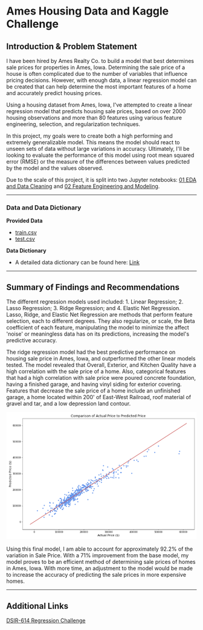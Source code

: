 # Ames Housing Data and Kaggle Challenge


## Introduction & Problem Statement

I have been hired by Ames Realty Co. to build a model that best determines sale prices for properties in Ames, Iowa. Determining the sale price of a house is often complicated due to the number of variables that influence pricing decisions. However, with enough data, a linear regression model can be created that can help determine the most important features of a home and accurately predict housing prices.

Using a housing dataset from Ames, Iowa, I've attempted to create a linear regression model that predicts housing sale prices, based on over 2000 housing observations and more than 80 features using various feature engineering, selection, and regularization techniques.

In this project, my goals were to create both a high performing and extremely generalizable model. This means the model should react to unseen sets of data without large variations in accuracy. Ultimately, I'll be looking to evaluate the performance of this model using root mean squared error (RMSE) or the measure of the differences between values predicted by the model and the values observed.

Due to the scale of this project, it is split into two Jupyter notebooks: [01 EDA and Data Cleaning](https://github.com/ksylvia16/Ames-Housing-Price-Predictions/blob/e6164434e725126b8d6a253eaaea5167bbe5436e/code/01_EDA_and_Cleaning.ipynb) and [02 Feature Engineering and Modeling](https://github.com/ksylvia16/Ames-Housing-Price-Predictions/blob/e6164434e725126b8d6a253eaaea5167bbe5436e/code/02_Feature_Engineering_%26_Modeling.ipynb).

---

### Data and Data Dictionary

**Provided Data**

* [train.csv](https://github.com/ksylvia16/Ames-Housing-Price-Predictions/blob/78e7082fcafece5d157157f0fa0773b0225cc30b/datasets/given/test.csv)
* [test.csv](https://github.com/ksylvia16/Ames-Housing-Price-Predictions/blob/78e7082fcafece5d157157f0fa0773b0225cc30b/datasets/given/train.csv)

**Data Dictionary**

* A detailed data dictionary can be found here: [Link](http://jse.amstat.org/v19n3/decock/DataDocumentation.txt/)

---

## Summary of Findings and Recommendations

The different regression models used included: 1. Linear Regression; 2. Lasso Regression; 3. Ridge Regression; and 4. Elastic Net Regression.  Lasso, Ridge, and Elastic Net Regression are methods that perform feature selection, each to different degrees.  They also regularize, or scale, the Beta coefficient of each feature, manipulating the model to minimize the affect 'noise' or meaningless data has on its predictions, increasing the model's predictive accuracy.

The ridge regression model had the best predictive performance on housing sale price in Ames, Iowa, and outperformed the other linear models tested. The model revealed that Overall, Exterior, and Kitchen Quality have a high correlation with the sale price of a home. Also, categorical features that had a high correlation with sale price were poured concrete foundation, having a finished garage, and having vinyl siding for exterior covering. Features that decrease the sale price of a home include an unfinished garage, a home located within 200' of East-West Railroad, roof material of gravel and tar, and a low depression land contour.

![Predicted Price vs. Actual Price](https://github.com/ksylvia16/Ames-Housing-Price-Predictions/blob/79922a61082f7706adce773fcbca8988de00b8ce/images/actual_vs_predicted.png)

Using this final model, I am able to account for approximately 92.2% of the variation in Sale Price. With a 71% improvement from the base model, my model proves to be an efficient method of determining sale prices of homes in Ames, Iowa. With more time, an adjustment to the model would be made to increase the accuracy of predicting the sale prices in more expensive homes.

---

## Additional Links

[DSIR-614 Regression Challenge](https://www.kaggle.com/c/dsi-ames/overview)
